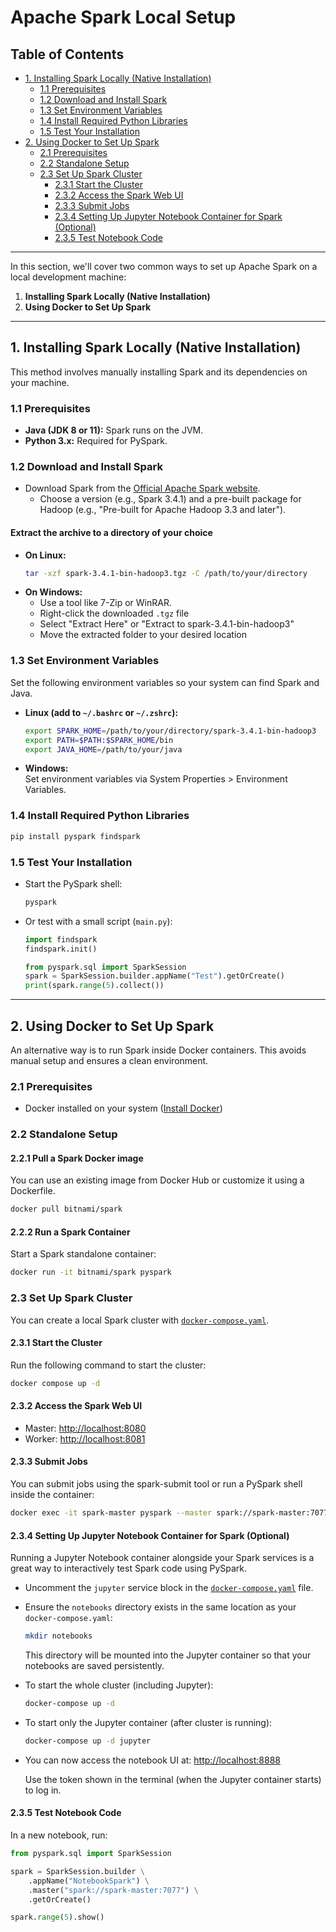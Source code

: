 # Apache Spark Local Setup

## Table of Contents
- [1. Installing Spark Locally (Native Installation)](#1-installing-spark-locally-native-installation)
  - [1.1 Prerequisites](#11-prerequisites)
  - [1.2 Download and Install Spark](#12-download-and-install-spark)
  - [1.3 Set Environment Variables](#13-set-environment-variables)
  - [1.4 Install Required Python Libraries](#14-install-required-python-libraries)
  - [1.5 Test Your Installation](#15-test-your-installation)
- [2. Using Docker to Set Up Spark](#2-using-docker-to-set-up-spark)
  - [2.1 Prerequisites](#21-prerequisites)
  - [2.2 Standalone Setup](#22-standalone-setup)
  - [2.3 Set Up Spark Cluster](#23-set-up-spark-cluster)
    - [2.3.1 Start the Cluster](#231-start-the-cluster)
    - [2.3.2 Access the Spark Web UI](#232-access-the-spark-web-ui)
    - [2.3.3 Submit Jobs](#233-submit-jobs)
    - [2.3.4 Setting Up Jupyter Notebook Container for Spark (Optional)](#234-setting-up-jupyter-notebook-container-for-spark-optional)
    - [2.3.5 Test Notebook Code](#235-test-notebook-code)

---

In this section, we'll cover two common ways to set up Apache Spark on a local development machine:

1. **Installing Spark Locally (Native Installation)**
2. **Using Docker to Set Up Spark**

---

## 1. Installing Spark Locally (Native Installation)

This method involves manually installing Spark and its dependencies on your machine.

### 1.1 Prerequisites

- **Java (JDK 8 or 11):** Spark runs on the JVM.
- **Python 3.x:** Required for PySpark.

### 1.2 Download and Install Spark

- Download Spark from the [Official Apache Spark website](https://spark.apache.org/downloads.html).
    - Choose a version (e.g., Spark 3.4.1) and a pre-built package for Hadoop (e.g., "Pre-built for Apache Hadoop 3.3 and later").

#### Extract the archive to a directory of your choice

- **On Linux:**
    ```bash
    tar -xzf spark-3.4.1-bin-hadoop3.tgz -C /path/to/your/directory
    ```
- **On Windows:**
    - Use a tool like 7-Zip or WinRAR.
    - Right-click the downloaded `.tgz` file
    - Select "Extract Here" or "Extract to spark-3.4.1-bin-hadoop3"
    - Move the extracted folder to your desired location

### 1.3 Set Environment Variables

Set the following environment variables so your system can find Spark and Java.

- **Linux (add to `~/.bashrc` or `~/.zshrc`):**
    ```bash
    export SPARK_HOME=/path/to/your/directory/spark-3.4.1-bin-hadoop3
    export PATH=$PATH:$SPARK_HOME/bin
    export JAVA_HOME=/path/to/your/java
    ```
- **Windows:**  
  Set environment variables via System Properties > Environment Variables.

### 1.4 Install Required Python Libraries

```bash
pip install pyspark findspark
```

### 1.5 Test Your Installation

- Start the PySpark shell:
    ```bash
    pyspark
    ```
- Or test with a small script (`main.py`):
    ```python
    import findspark
    findspark.init()

    from pyspark.sql import SparkSession
    spark = SparkSession.builder.appName("Test").getOrCreate()
    print(spark.range(5).collect())
    ```

---

## 2. Using Docker to Set Up Spark

An alternative way is to run Spark inside Docker containers. This avoids manual setup and ensures a clean environment.

### 2.1 Prerequisites

- Docker installed on your system ([Install Docker](https://docs.docker.com/get-docker/))

### 2.2 Standalone Setup

#### 2.2.1 Pull a Spark Docker image

You can use an existing image from Docker Hub or customize it using a Dockerfile.

```bash
docker pull bitnami/spark
```

#### 2.2.2 Run a Spark Container

Start a Spark standalone container:

```bash
docker run -it bitnami/spark pyspark
```

### 2.3 Set Up Spark Cluster

You can create a local Spark cluster with [`docker-compose.yaml`](./docker-compose.yaml).

#### 2.3.1 Start the Cluster

Run the following command to start the cluster:

```bash
docker compose up -d
```

#### 2.3.2 Access the Spark Web UI

- Master: [http://localhost:8080](http://localhost:8080)
- Worker: [http://localhost:8081](http://localhost:8081)

#### 2.3.3 Submit Jobs

You can submit jobs using the spark-submit tool or run a PySpark shell inside the container:

```bash
docker exec -it spark-master pyspark --master spark://spark-master:7077
```

#### 2.3.4 Setting Up Jupyter Notebook Container for Spark (Optional)

Running a Jupyter Notebook container alongside your Spark services is a great way to interactively test Spark code using PySpark.

- Uncomment the `jupyter` service block in the [`docker-compose.yaml`](./docker-compose.yaml) file.
- Ensure the `notebooks` directory exists in the same location as your `docker-compose.yaml`:
    ```bash
    mkdir notebooks
    ```
  This directory will be mounted into the Jupyter container so that your notebooks are saved persistently.

- To start the whole cluster (including Jupyter):
    ```bash
    docker-compose up -d
    ```
- To start only the Jupyter container (after cluster is running):
    ```bash
    docker-compose up -d jupyter
    ```
- You can now access the notebook UI at: [http://localhost:8888](http://localhost:8888)

  Use the token shown in the terminal (when the Jupyter container starts) to log in.

#### 2.3.5 Test Notebook Code

In a new notebook, run:

```python
from pyspark.sql import SparkSession

spark = SparkSession.builder \
    .appName("NotebookSpark") \
    .master("spark://spark-master:7077") \
    .getOrCreate()

spark.range(5).show()
```